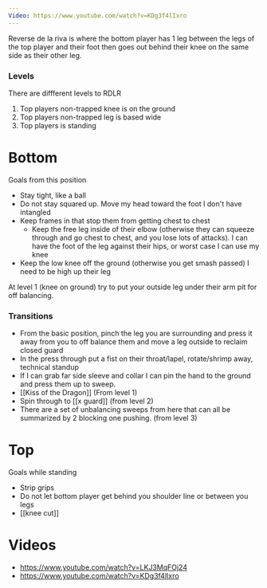 ```yaml
---
Video: https://www.youtube.com/watch?v=KDg3f4lIxro
---
```

Reverse de la riva is where the bottom player has 1 leg between the legs of the top player and their foot then goes out behind their knee on the same side as their other leg. 

### Levels
There are diffferent levels to RDLR
1. Top players non-trapped knee is on the ground
2. Top players non-trapped leg is based wide
3. Top players is standing

# Bottom
Goals from this position
- Stay tight, like a ball
- Do not stay squared up. Move my head toward the foot I don't have intangled
- Keep frames in that stop them from getting chest to chest
	- Keep the free leg inside of their elbow (otherwise they can squeeze through and go chest to chest, and you lose lots of attacks). I can have the foot of the leg against their hips, or worst case I can use my knee
- Keep the low knee off the ground (otherwise you get smash passed) I need to be high up their leg

At level 1 (knee on ground) try to put your outside leg under their arm pit for off balancing. 

### Transitions
- From the basic position, pinch the leg you are surrounding and press it away from you to off balance them and move a leg outside to reclaim closed guard
- In the press through put a fist on their throat/lapel, rotate/shrimp away, technical standup
- If I can grab far side sleeve and collar I can pin the hand to the ground and press them up to sweep.
- [[Kiss of the Dragon]] (From level 1)
- Spin through to [[x guard]] (from level 2)
- There are a set of unbalancing sweeps from here that can all be summarized by 2 blocking one pushing.  (from level 3)

# Top
Goals while standing
- Strip grips 
- Do not let bottom player get behind you shoulder line or between you legs
- [[knee cut]]

# Videos
- https://www.youtube.com/watch?v=LKJ3MqFOj24
- https://www.youtube.com/watch?v=KDg3f4lIxro